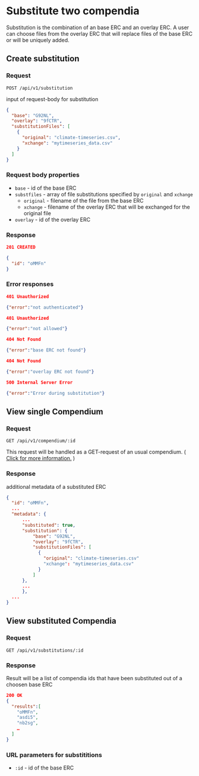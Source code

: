 # Substitute two compendia

Substitution is the combination of an base ERC and an overlay ERC.
A user can choose files from the overlay ERC that will replace files of the base ERC or will be uniquely added.

## Create substitution

### Request

`POST /api/v1/substitution`

input of request-body for substitution
```json
{
  "base": "G92NL",
  "overlay": "9fCTR",
  "substitutionFiles": [
    {
      "original": "climate-timeseries.csv",
      "xchange": "mytimeseries_data.csv"
    }
  ]
}
```

### Request body properties

- `base` - id of the base ERC
- `substfiles` - array of file substitutions specified by `original` and `xchange`
  - `original` - filename of the file from the base ERC
  - `xchange` - filename of the overlay ERC that will be exchanged for the original file
- `overlay` - id of the overlay ERC

### Response

```json
201 CREATED

{
  "id": "oMMFn"
}
```

### Error responses

```json
401 Unauthorized

{"error":"not authenticated"}
```

```json
401 Unauthorized

{"error":"not allowed"}
```

```json
404 Not Found

{"error":"base ERC not found"}
```

```json
404 Not Found

{"error":"overlay ERC not found"}
```

```json
500 Internal Server Error

{"error":"Error during substitution"}
```

## View single Compendium

### Request

`GET /api/v1/compendium/:id`

This request will be handled as a GET-request of an usual compendium. ( [Click for more information.](http://o2r.info/o2r-web-api/compendium/view/#view-single-compendium) )

### Response

additional metadata of a substituted ERC
```json
{
  "id": "oMMFn",
  ...
  "metadata": {
      ...
      "substituted": true,
      "substitution": {
          "base": "G92NL",
          "overlay": "9fCTR",
          "substitutionFiles": [
            {
              "original": "climate-timeseries.csv"
              "xchange": "mytimeseries_data.csv"
            }
          ]
      },
      ...
      },
  ...
}
```

## View substituted Compendia

### Request

`GET /api/v1/substitutions/:id`

### Response

Result will be a list of compendia ids that have been substituted out of a choosen base ERC
```json
200 OK
{
  "results":[
    "oMMFn",
    "asdi5",
    "nb2sg",
    …
  ]
}
```

### URL parameters for substititions

- `:id` - id of the base ERC
